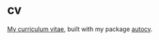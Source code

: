 # cv
[My curriculum vitae](https://bainmatt.github.io/cv/cv_matthewbain.html), built with my package [autocv](https://bainmatt.github.io/autocv/index.html).
